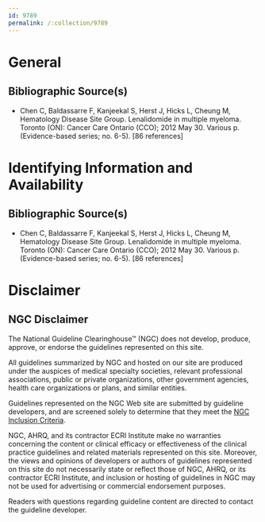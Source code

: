 ```yaml
---
id: 9789
permalink: /:collection/9789
---
```


# General

## Bibliographic Source(s)

- Chen C, Baldassarre F, Kanjeekal S, Herst J, Hicks L, Cheung M, Hematology Disease Site Group. Lenalidomide in multiple myeloma. Toronto (ON): Cancer Care Ontario (CCO); 2012 May 30. Various p. (Evidence-based series; no. 6-5). [86 references]

# Identifying Information and Availability

## Bibliographic Source(s)

- Chen C, Baldassarre F, Kanjeekal S, Herst J, Hicks L, Cheung M, Hematology Disease Site Group. Lenalidomide in multiple myeloma. Toronto (ON): Cancer Care Ontario (CCO); 2012 May 30. Various p. (Evidence-based series; no. 6-5). [86 references]

# Disclaimer

## NGC Disclaimer

The National Guideline Clearinghouse™ (NGC) does not develop, produce, approve, or endorse the guidelines represented on this site.

All guidelines summarized by NGC and hosted on our site are produced under the auspices of medical specialty societies, relevant professional associations, public or private organizations, other government agencies, health care organizations or plans, and similar entities.

Guidelines represented on the NGC Web site are submitted by guideline developers, and are screened solely to determine that they meet the [NGC Inclusion Criteria](/help-and-about/summaries/inclusion-criteria).

NGC, AHRQ, and its contractor ECRI Institute make no warranties concerning the content or clinical efficacy or effectiveness of the clinical practice guidelines and related materials represented on this site. Moreover, the views and opinions of developers or authors of guidelines represented on this site do not necessarily state or reflect those of NGC, AHRQ, or its contractor ECRI Institute, and inclusion or hosting of guidelines in NGC may not be used for advertising or commercial endorsement purposes.

Readers with questions regarding guideline content are directed to contact the guideline developer.

